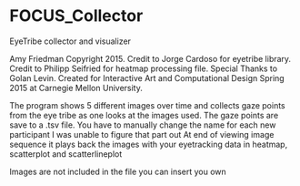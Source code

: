 # FOCUS_Collector
EyeTribe collector and visualizer

Amy Friedman Copyright 2015.
Credit to Jorge Cardoso for eyetribe library.
Credit to Philipp Seifried for heatmap processing file.
Special Thanks to Golan Levin. Created for Interactive Art and Computational Design Spring 2015 at Carnegie Mellon University.

The program shows 5 different images over time and
collects gaze points from the eye tribe as one looks
at the images used. The gaze points are save to a 
 .tsv file. You have to manually change the name
for each new participant I was unable to figure that 
part out
At end of viewing image sequence it plays back the images 
with your eyetracking data in heatmap, scatterplot and scatterlineplot

Images are not included in the file you can insert you own
